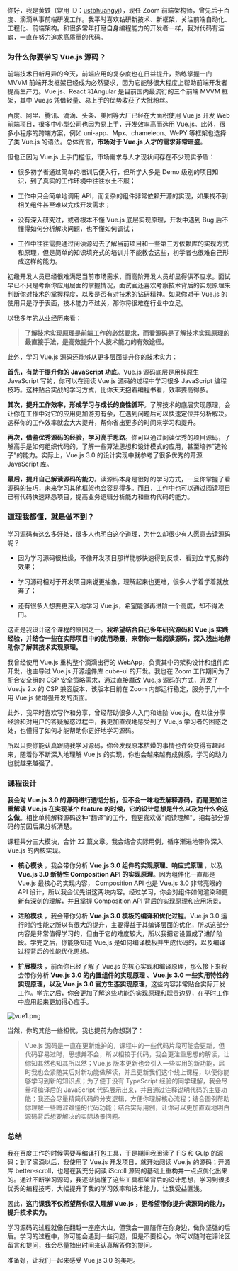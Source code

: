 你好，我是黄轶（常用 ID：[ustbhuangyi](https://github.com/ustbhuangyi)），现任 Zoom 前端架构师，曾先后于百度、滴滴从事前端研发工作。我平时喜欢钻研新技术、新框架，关注前端自动化、工程化、前端架构。和很多常年打磨自身编程能力的开发者一样，我对代码有洁癖，一直在努力追求高质量的代码。

### 为什么你要学习 Vue.js 源码？

前端技术日新月异的今天，前端应用的复杂度也在日益提升，熟练掌握一门 MVVM 前端开发框架已经成为必然要求，因为它能够很大程度上帮助前端开发者提高生产力。Vue.js、React 和Angular 是目前国内最流行的三个前端 MVVM 框架，其中 Vue.js 凭借轻量、易上手的优势收获了大批粉丝。

百度、阿里、腾讯、滴滴、头条、美团等大厂已经在大面积使用 Vue.js 开发 Web 前端项目，很多中小型公司也因为易上手，开发效率高而选用 Vue.js。此外，很多小程序的跨端方案，例如 uni-app、Mpx、chameleon、WePY 等框架也选择了类 Vue.js 的语法。总体而言，**市场对于 Vue.js 人才的需求非常旺盛**。

但也正因为 Vue.js 上手门槛低，市场需求与人才现状间存在不少现实矛盾：

* 很多初学者通过简单的培训后便入行，但所学大多是 Demo 级别的项目知识，到了真实的工作环境中往往水土不服；

* 工作中只会简单地调用 API，而复杂的组件非常依赖开源的实现，如果找不到相关组件甚至难以完成开发需求；

* 没有深入研究过，或者根本不懂 Vue.js 底层实现原理，开发中遇到 Bug 后不懂得如何分析解决问题，也不懂如何调试；

* 工作中往往需要通过阅读源码去了解当前项目和一些第三方依赖库的实现方式和原理，但是简单的知识填充式的培训并不能教会这些，初学者也很难自己形成这样的能力。

初级开发人员已经很难满足当前市场需求，而高阶开发人员却显得供不应求。面试早已不只是考察你应用层面的掌握情况，面试官还喜欢考察技术背后的实现原理来判断你对技术的掌握程度，以及是否有对技术的钻研精神。如果你对于 Vue.js 的使用只是浮于表面，技术能力不过关，那你将很难在行业中立足。

以我多年的从业经历来看：
> **了解技术实现原理是前端工作的必然要求，而看源码是了解技术实现原理的最直接手法，是高效提升个人技术能力的有效途径。**

此外，学习 Vue.js 源码还能够从更多层面提升你的技术实力：

**首先，有助于提升你的 JavaScript 功底**。Vue.js 源码底层是用纯原生 JavaScript 写的，你可以在阅读 Vue.js 源码的过程中学习很多 JavaScript 编程技巧。这种贴合实战的学习方式，比你天天抱着编程书看，效率要高得多。

**其次，提升工作效率，形成学习与成长的良性循环**。了解技术的底层实现原理，会让你在工作中对它的应用更加游刃有余，在遇到问题后可以快速定位并分析解决。这样你的工作效率就会大大提升，帮你省出更多的时间来学习和提升。

**再次，借鉴优秀源码的经验，学习高手思路**。你可以通过阅读优秀的项目源码，了解高手是如何组织代码的，了解一些算法思想和设计模式的应用，甚至培养"造轮子"的能力。实际上，Vue.js 3.0 的设计实现中就参考了很多优秀的开源 JavaScript 库。

**最后，提升自己解读源码的能力**。读源码本身是很好的学习方式，一旦你掌握了看源码的技巧，未来学习其他框架也会容易得多。而且，工作中也可以通过阅读项目已有代码快速熟悉项目，提高业务逻辑分析能力和重构代码的能力。

### 道理我都懂，就是做不到？

学习源码有这么多好处，很多人也明白这个道理，为什么却很少有人愿意去读源码呢？

* 因为学习源码很枯燥，不像开发项目那样能够快速得到反馈、看到立竿见影的效果；

* 学习源码相对于开发项目来说更抽象，理解起来也更难，很多人学着学着就放弃了；

* 还有很多人想要更深入地学习 Vue.js，希望能够再进阶一个高度，却不得法门。

这正是我设计这个课程的原因之一。**我希望结合自己多年研究源码和 Vue.js 实践经验，并结合一些在实际项目中的使用场景，来带你一起阅读源码，深入浅出地帮助你了解其技术实现原理。**

我曾经使用 Vue.js 重构整个滴滴出行的 WebApp，负责其中的架构设计和组件库开发，也主导过 Vue.js 开源组件库 cube-ui 的开发。我也在 Zoom 工作期间为了配合安全组的 CSP 安全策略需求，通过直接魔改 Vue.js 源码的方式，开发了 Vue.js 2.x 的 CSP 兼容版本，该版本目前在 Zoom 内部运行稳定，服务于几十个用 Vue.js 做增强开发的页面。

此外，我平时喜欢写作和分享，曾经帮助很多人入门和进阶 Vue.js。在以往分享经验和对用户的答疑解惑过程中，我更加直观地感受到了 Vue.js 学习者的困惑之处，也懂得了如何才能帮助你更好地学习源码。

所以只要你能认真跟随我学习源码，你会发现原本枯燥的事情也许会变得有趣起来，随着你不断深入地理解 Vue.js 的实现，你也会越来越有成就感，学习的动力也就越来越强了。

### 课程设计

**我会对 Vue.js 3.0 的源码进行透彻分析，但不会一味地去解释源码，而是更加注重解读 Vue.js 在实现某个 feature 的时候，它的设计思想是什么以及为什么会这么做**。相比单纯解释源码这种"翻译"的工作，我更喜欢做"阅读理解"，把每部分源码的前因后果分析清楚。

课程共分三大模块，合计 22 篇文章。我会结合实际用例，循序渐进地带你深入 Vue.js 的内核实现。

* **核心模块** ，我会带你分析 **Vue.js 3.0 组件的实现原理、响应式原理** ，以及 **Vue.js 3.0 新特性 Composition API 的实现原理**。因为组件化一直都是 Vue.js 最核心的实现内容， Composition API 也是 Vue.js 3.0 非常亮眼的 API 设计，所以我会优先讲这两块内容。经过学习，你会对组件如何渲染和更新有深刻的理解，并且掌握 Composition API 背后的实现原理和应用场景。

* **进阶模块** ，我会带你分析 **Vue.js 3.0 模板的编译和优化过程**。Vue.js 3.0 运行时的性能之所以有很大的提升，主要得益于其编译层面的优化，所以这部分内容是非常值得学习的，但由于它的难度较大，所以我把它设置成了进阶阶段。学完之后，你能够知道 Vue.js 是如何编译模板并生成代码的，以及编译过程背后的性能优化思想。

* **扩展模块** ，前面你已经了解了 Vue.js 的核心实现和编译原理，那么接下来我会带你分析 **Vue.js 3.0 的内置组件的实现原理** 、**Vue.js 3.0 一些实用特性的实现原理，以及 Vue.js 3.0 官方生态实现原理**，这些内容非常贴合实际开发工作。学完之后，你会更加了解这些功能的实现原理和职责边界，在平时工作中应用起来更加得心应手。

<Image alt="vue1.png" src="https://s0.lgstatic.com/i/image/M00/3C/6D/CgqCHl8nuUqAM6QbAAP4cSMHUCc344.png"/>

当然，你的其他一些担忧，我也提前为你想到了：
> Vue.js 源码是一直在更新维护的，课程中的一些代码片段可能会更新，但代码容易过时，思想并不会，所以相较于代码，我会更注重思想的解读，让你知其然也知其所以然；Vue.js 版本更新也会引入一些实用的新功能，届时我也会紧随其后对新功能做解读，并且更新我们这个线上课程，以便你能够学习到新的知识点；为了便于没有 TypeScript 经验的同学理解，我会尽量将编译后的 JavaScript 代码展示出来，并且通过注释说明代码的主要功能；我还会尽量精简代码的分支逻辑，方便你理解核心流程；结合图例帮助你理解一些晦涩难懂的代码功能；结合实际用例，让你可以更加直观地明白源码背后想要解决的实际场景问题。

### 总结

我在百度工作的时候需要写编译打包工具，于是期间我阅读了 FIS 和 Gulp 的源码；到了滴滴以后，我使用了 Vue.js 开发项目，就开始阅读 Vue.js 的源码；开源库 better-scroll，也是在我充分阅读 iScroll 源码的基础上重构并一点点优化出来的。通过不断学习源码，我逐渐搞懂了这些工具框架背后的设计思想，学习到很多优秀的编程技巧，大幅提升了我的学习效率和技术能力，让我受益匪浅。

因此，**这门课我不仅希望帮你深入理解 Vue.js ，更希望带你提升读源码的能力，提升技术实力。**

学习源码的过程就像在翻越一座座大山，但我会一直陪伴在你身边，做你坚强的后盾。学习的过程中，你可能会遇到一些问题，但是不要担心，你可以随时在评论区留言和提问，我会尽量抽出时间来认真解答你的提问。

准备好，让我们一起来感受 Vue.js 3.0 的美吧。
